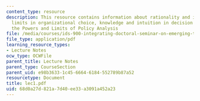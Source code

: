 ```yaml
---
content_type: resource
description: This resource contains information about rationality and its practical
  limits in organizational choice, knowledge and intuition in decision making and
  the Powers and Limits of Policy Analysis
file: /media/courses/ids-900-integrating-doctoral-seminar-on-emerging-technologies-fall-2005/68d0a27d821a7d40ee33a3091a452a23_lec1.pdf
file_type: application/pdf
learning_resource_types:
- Lecture Notes
ocw_type: OCWFile
parent_title: Lecture Notes
parent_type: CourseSection
parent_uid: e98b3633-1c45-6664-6184-552789b87a52
resourcetype: Document
title: lec1.pdf
uid: 68d0a27d-821a-7d40-ee33-a3091a452a23
---
```

